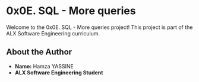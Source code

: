 # 0x0E. SQL - More queries

Welcome to the 0x0E. SQL - More queries project! This project is part of the ALX Software Engineering curriculum.

## About the Author
- **Name:** Hamza YASSINE
- **ALX Software Engineering Student** 
